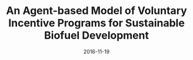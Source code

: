 ---
title: "An Agent-based Model of Voluntary Incentive Programs for Sustainable Biofuel Development"
collection: publications
permalink: 
excerpt: 
date: 2016-11-19
venue: 'Social Simulation Conference 2016'
paperurl: 
paperdownload: '/files/SSC2016_paper_74.pdf'
citation: 'Zupko, R., Ghimre, H., Nouhan, P., & Rouleau, M. (2016, September). An Agent-based Model of Voluntary Incentive Programs for Sustainable Biofuel Development. In <i>Social Simulation Conference 2016</i> (pp. 1-4).'
---